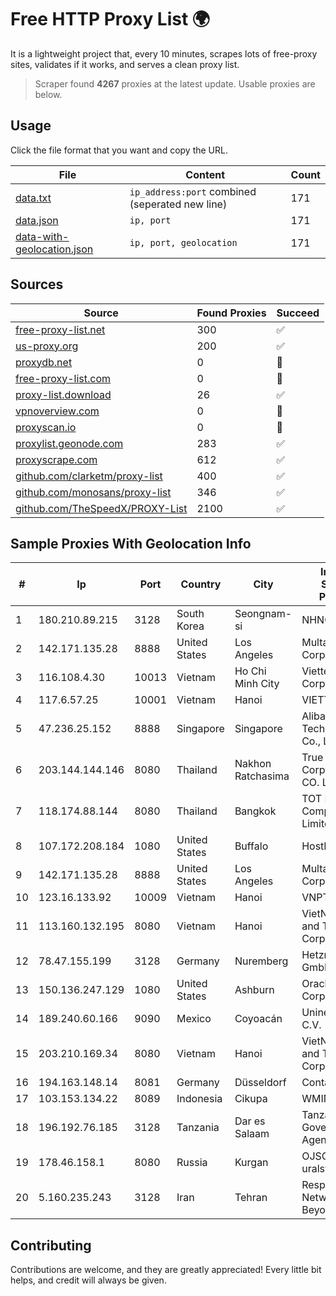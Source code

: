 
# Free HTTP Proxy List 🌍

It is a lightweight project that, every 10 minutes, scrapes lots of free-proxy sites, validates if it works, and serves a clean proxy list.


> Scraper found **4267** proxies at the latest update. Usable proxies are below.

## Usage

Click the file format that you want and copy the URL.


|File|Content|Count|
|----|-------|-----|
|[data.txt](https://raw.githubusercontent.com/themiralay/Proxy-List-World/master/data.txt)|`ip_address:port` combined (seperated new line)|171|
|[data.json](https://raw.githubusercontent.com/themiralay/Proxy-List-World/master/data.json)|`ip, port`|171|
|[data-with-geolocation.json](https://raw.githubusercontent.com/themiralay/Proxy-List-World/master/data-with-geolocation.json)|`ip, port, geolocation`|171|

## Sources

|Source|Found Proxies|Succeed|
|------|-------------|-------|
|[free-proxy-list.net](https://free-proxy-list.net)|300|✅|
|[us-proxy.org](https://www.us-proxy.org)|200|✅|
|[proxydb.net](http://proxydb.net)|0|🚫|
|[free-proxy-list.com](https://free-proxy-list.com/?page=&port=&type%5B%5D=http&type%5B%5D=https&up_time=0&search=Search)|0|🚫|
|[proxy-list.download](https://www.proxy-list.download/HTTP)|26|✅|
|[vpnoverview.com](https://vpnoverview.com/privacy/anonymous-browsing/free-proxy-servers)|0|🚫|
|[proxyscan.io](https://www.proxyscan.io)|0|🚫|
|[proxylist.geonode.com](https://proxylist.geonode.com/api/proxy-list?limit=300&page=1&sort_by=lastChecked&sort_type=desc&protocols=http,https)|283|✅|
|[proxyscrape.com](https://api.proxyscrape.com/v2/?request=displayproxies&protocol=http&timeout=10000&country=all&ssl=all&anonymity=all)|612|✅|
|[github.com/clarketm/proxy-list](https://raw.githubusercontent.com/clarketm/proxy-list/master/proxy-list-raw.txt)|400|✅|
|[github.com/monosans/proxy-list](https://raw.githubusercontent.com/monosans/proxy-list/main/proxies/http.txt)|346|✅|
|[github.com/TheSpeedX/PROXY-List](https://raw.githubusercontent.com/TheSpeedX/PROXY-List/master/http.txt)|2100|✅|


## Sample Proxies With Geolocation Info

|#|Ip|Port|Country|City|Internet Service Provider|
|-|--|----|-------|----|-------------------------|
|1|180.210.89.215|3128|South Korea|Seongnam-si|NHNCLOUD|
|2|142.171.135.28|8888|United States|Los Angeles|Multacom Corporation|
|3|116.108.4.30|10013|Vietnam|Ho Chi Minh City|Viettel Corporation|
|4|117.6.57.25|10001|Vietnam|Hanoi|VIETTEL|
|5|47.236.25.152|8888|Singapore|Singapore|Alibaba (US) Technology Co., Ltd.|
|6|203.144.144.146|8080|Thailand|Nakhon Ratchasima|True Internet Corporation CO. Ltd.|
|7|118.174.88.144|8080|Thailand|Bangkok|TOT Public Company Limited|
|8|107.172.208.184|1080|United States|Buffalo|HostPapa|
|9|142.171.135.28|8888|United States|Los Angeles|Multacom Corporation|
|10|123.16.133.92|10009|Vietnam|Hanoi|VNPT|
|11|113.160.132.195|8080|Vietnam|Hanoi|VietNam Post and Telecom Corporation|
|12|78.47.155.199|3128|Germany|Nuremberg|Hetzner Online GmbH|
|13|150.136.247.129|1080|United States|Ashburn|Oracle Corporation|
|14|189.240.60.166|9090|Mexico|Coyoacán|Uninet S.A. de C.V.|
|15|203.210.169.34|8080|Vietnam|Hanoi|VietNam Post and Telecom Corporation|
|16|194.163.148.14|8081|Germany|Düsseldorf|Contabo GmbH|
|17|103.153.134.22|8089|Indonesia|Cikupa|WMINET|
|18|196.192.76.185|3128|Tanzania|Dar es Salaam|Tanzania e-Government Agency|
|19|178.46.158.1|8080|Russia|Kurgan|OJSC uralsvyazinform|
|20|5.160.235.243|3128|Iran|Tehran|Respina Networks & Beyond PJSC|



## Contributing

Contributions are welcome, and they are greatly appreciated! Every
little bit helps, and credit will always be given.

